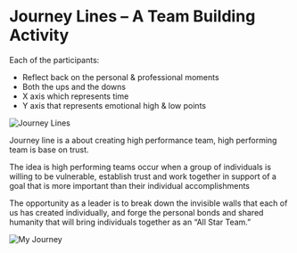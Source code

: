 # Journey Lines – A Team Building Activity

Each of the participants:

- Reflect back on the personal & professional moments
- Both the ups and the downs
- X axis which represents time
- Y axis that represents emotional high & low points

![Journey Lines](../assets/images/sessions/Journey-Lines.png)

Journey line is a about creating high performance team, high performing team is base on trust.

The idea is high performing teams occur when a group of individuals is willing to be vulnerable, establish trust and work together in support of a goal that is more important than their individual accomplishments


The opportunity as a leader is to break down the invisible walls that each of us has created individually, and forge the personal bonds and shared humanity that will bring individuals together as an “All Star Team.”

![My Journey](../assets/images/sessions/my-Journey-line.png)
